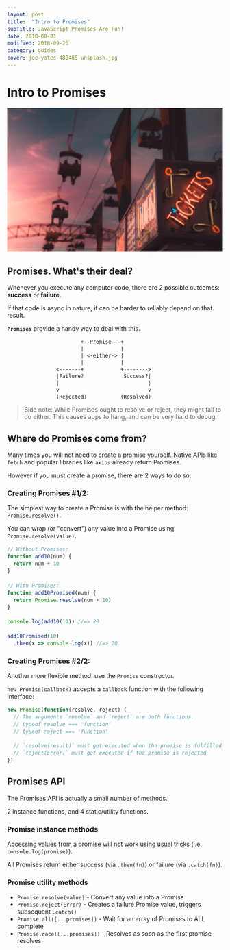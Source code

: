 ```yaml
---
layout: post
title:  "Intro to Promises"
subTitle: JavaScript Promises Are Fun!
date: 2018-08-01
modified: 2018-09-26
category: guides
cover: joe-yates-480485-unsplash.jpg
---
```


# Intro to Promises

![credit: joe-yates-480485-unsplash.jpg](joe-yates-480485-unsplash.jpg)

## Promises. What's their deal?

Whenever you execute any computer code, there are 2 possible outcomes: **success** or **failure**.

If that code is async in nature, it can be harder to reliably depend on that result.

**`Promises`** provide a handy way to deal with this.

```
                        +--Promise---+
                        |            |
                        | <-either-> |
                        |            |
                <-------+            +-------->
                |Failure?             Success?|
                |                             |
                v                             v
                (Rejected)           (Resolved)
```

> Side note: While Promises ought to resolve or reject, they might fail to do either. This causes apps to hang, and can be very hard to debug.


## Where do Promises come from?

Many times you will not need to create a promise yourself. Native APIs like `fetch` and popular libraries like `axios` already return Promises.

However if you must create a promise, there are 2 ways to do so:

### Creating Promises #1/2:

The simplest way to create a Promise is with the helper method: `Promise.resolve()`.

You can wrap (or "convert") any value into a Promise using `Promise.resolve(value)`.

```js
// Without Promises:
function add10(num) {
  return num + 10
}

// With Promises:
function add10Promised(num) {
  return Promise.resolve(num + 10)
}

console.log(add10(10)) //=> 20

add10Promised(10)
  .then(x => console.log(x)) //=> 20
```

### Creating Promises #2/2:

Another more flexible method: use the `Promise` constructor.

`new Promise(callback)` accepts a `callback` function with the following interface:

```js
new Promise(function(resolve, reject) {
  // The arguments `resolve` and `reject` are both functions.
  // typeof resolve === 'function'
  // typeof reject === 'function'

  // `resolve(result)` must get executed when the promise is fulfilled
  // `reject(Error)` must get executed if the promise is rejected
})
```

## Promises API

The Promises API is actually a small number of methods.

2 instance functions, and 4 static/utility functions.

### Promise instance methods

Accessing values from a promise will not work using usual tricks (i.e. `console.log(promise)`).

All Promises return either success (via `.then(fn)`) or failure (via `.catch(fn)`).

### Promise utility methods

* `Promise.resolve(value)` - Convert any value into a Promise
* `Promise.reject(Error)` - Creates a failure Promise value, triggers subsequent `.catch()`
* `Promise.all([...promises])` - Wait for an array of Promises to ALL complete
* `Promise.race([...promises])` - Resolves as soon as the first promise resolves
